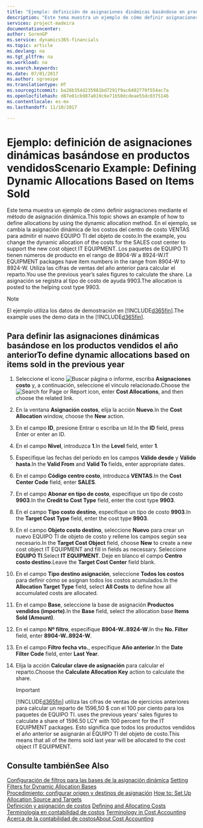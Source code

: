 ```yaml
---
title: "Ejemplo: definición de asignaciones dinámicas basándose en productos vendidos | Documentos de Microsoft"
description: "Este tema muestra un ejemplo de cómo definir asignaciones mediante el método de asignación dinámica."
services: project-madeira
documentationcenter: 
author: SorenGP
ms.service: dynamics365-financials
ms.topic: article
ms.devlang: na
ms.tgt_pltfrm: na
ms.workload: na
ms.search.keywords: 
ms.date: 07/01/2017
ms.author: sgroespe
ms.translationtype: HT
ms.sourcegitcommit: ba26b354d235981bd7291f9ac6402779f554ac7a
ms.openlocfilehash: d87e01cb987a019c6e71b50dcdeae55dc0375146
ms.contentlocale: es-mx
ms.lasthandoff: 11/10/2017

---
```

# <a name="scenario-example-defining-dynamic-allocations-based-on-items-sold"></a><span data-ttu-id="5f5d7-103">Ejemplo: definición de asignaciones dinámicas basándose en productos vendidos</span><span class="sxs-lookup"><span data-stu-id="5f5d7-103">Scenario Example: Defining Dynamic Allocations Based on Items Sold</span></span>
<span data-ttu-id="5f5d7-104">Este tema muestra un ejemplo de cómo definir asignaciones mediante el método de asignación dinámica.</span><span class="sxs-lookup"><span data-stu-id="5f5d7-104">This topic shows an example of how to define allocations by using the dynamic allocation method.</span></span> <span data-ttu-id="5f5d7-105">En el ejemplo, se cambia la asignación dinámica de los costos del centro de costo VENTAS para admitir el nuevo EQUIPO TI del objeto de costo.</span><span class="sxs-lookup"><span data-stu-id="5f5d7-105">In the example, you change the dynamic allocation of the costs for the SALES cost center to support the new cost object IT EQUIPMENT.</span></span> <span data-ttu-id="5f5d7-106">Los paquetes de EQUIPO TI tienen números de producto en el rango de 8904-W a 8924-W.</span><span class="sxs-lookup"><span data-stu-id="5f5d7-106">IT EQUIPMENT packages have item numbers in the range from 8904-W to 8924-W.</span></span> <span data-ttu-id="5f5d7-107">Utiliza las cifras de ventas del año anterior para calcular el reparto.</span><span class="sxs-lookup"><span data-stu-id="5f5d7-107">You use the previous year’s sales figures to calculate the share.</span></span> <span data-ttu-id="5f5d7-108">La asignación se registra al tipo de costo de ayuda 9903.</span><span class="sxs-lookup"><span data-stu-id="5f5d7-108">The allocation is posted to the helping cost type 9903.</span></span>  

> [!NOTE]  
>  <span data-ttu-id="5f5d7-109">El ejemplo utiliza los datos de demostración en [!INCLUDE[d365fin](includes/d365fin_md.md)].</span><span class="sxs-lookup"><span data-stu-id="5f5d7-109">The example uses the demo data in the [!INCLUDE[d365fin](includes/d365fin_md.md)].</span></span>  

## <a name="to-define-dynamic-allocations-based-on-items-sold-in-the-previous-year"></a><span data-ttu-id="5f5d7-110">Para definir las asignaciones dinámicas basándose en los productos vendidos el año anterior</span><span class="sxs-lookup"><span data-stu-id="5f5d7-110">To define dynamic allocations based on items sold in the previous year</span></span>  

1.  <span data-ttu-id="5f5d7-111">Seleccione el icono ![Buscar página o informe](media/ui-search/search_small.png "icono Buscar página o informe"), escriba **Asignaciones costo** y, a continuación, seleccione el vínculo relacionado.</span><span class="sxs-lookup"><span data-stu-id="5f5d7-111">Choose the ![Search for Page or Report](media/ui-search/search_small.png "Search for Page or Report icon") icon, enter **Cost Allocations**, and then choose the related link.</span></span>  
2.  <span data-ttu-id="5f5d7-112">En la ventana **Asignación costos**, elija la acción **Nuevo**.</span><span class="sxs-lookup"><span data-stu-id="5f5d7-112">In the **Cost Allocation** window, choose the **New** action.</span></span>  
3.  <span data-ttu-id="5f5d7-113">En el campo **ID**, presione Entrar o escriba un Id.</span><span class="sxs-lookup"><span data-stu-id="5f5d7-113">In the **ID** field, press Enter or enter an ID.</span></span>  
4.  <span data-ttu-id="5f5d7-114">En el campo **Nivel**, introduzca **1**.</span><span class="sxs-lookup"><span data-stu-id="5f5d7-114">In the **Level** field, enter **1**.</span></span>  
5.  <span data-ttu-id="5f5d7-115">Especifique las fechas del período en los campos **Válido desde** y **Válido hasta**.</span><span class="sxs-lookup"><span data-stu-id="5f5d7-115">In the **Valid From** and **Valid To** fields, enter appropriate dates.</span></span>  
6.  <span data-ttu-id="5f5d7-116">En el campo **Código centro costo**, introduzca **VENTAS**.</span><span class="sxs-lookup"><span data-stu-id="5f5d7-116">In the **Cost Center Code** field, enter **SALES**.</span></span>  
7.  <span data-ttu-id="5f5d7-117">En el campo **Abonar en tipo de costo**, especifique un tipo de costo **9903**.</span><span class="sxs-lookup"><span data-stu-id="5f5d7-117">In the **Credit to Cost Type** field, enter the cost type **9903**.</span></span>  
8.  <span data-ttu-id="5f5d7-118">En el campo **Tipo costo destino**, especifique un tipo de costo **9903**.</span><span class="sxs-lookup"><span data-stu-id="5f5d7-118">In the **Target Cost Type** field, enter the cost type **9903**.</span></span>  
9. <span data-ttu-id="5f5d7-119">En el campo **Objeto costo destino**, seleccione **Nuevo** para crear un nuevo EQUIPO TI de objeto de costo y rellene los campos según sea necesario.</span><span class="sxs-lookup"><span data-stu-id="5f5d7-119">In the **Target Cost Object** field, choose **New** to create a new cost object IT EQUIPMENT and fill in fields as necessary.</span></span> <span data-ttu-id="5f5d7-120">Seleccione **EQUIPO TI**.</span><span class="sxs-lookup"><span data-stu-id="5f5d7-120">Select **IT EQUIPMENT**.</span></span> <span data-ttu-id="5f5d7-121">Deje en blanco el campo **Centro costo destino**.</span><span class="sxs-lookup"><span data-stu-id="5f5d7-121">Leave the **Target Cost Center** field blank.</span></span>  
10. <span data-ttu-id="5f5d7-122">En el campo **Tipo destino asignación**, seleccione **Todos los costos** para definir cómo se asignan todos los costos acumulados.</span><span class="sxs-lookup"><span data-stu-id="5f5d7-122">In the **Allocation Target Type** field, select **All Costs** to define how all accumulated costs are allocated.</span></span>  
11. <span data-ttu-id="5f5d7-123">En el campo **Base**, seleccione la base de asignación **Productos vendidos (importe)**.</span><span class="sxs-lookup"><span data-stu-id="5f5d7-123">In the **Base** field, select the allocation base **Items Sold (Amount)**.</span></span>  
12. <span data-ttu-id="5f5d7-124">En el campo **Nº filtro**, especifique **8904-W..8924-W**.</span><span class="sxs-lookup"><span data-stu-id="5f5d7-124">In the **No. Filter** field, enter **8904-W..8924-W**.</span></span>  
13. <span data-ttu-id="5f5d7-125">En el campo **Filtro fecha vto.**, especifique **Año anterior**.</span><span class="sxs-lookup"><span data-stu-id="5f5d7-125">In the **Date Filter Code** field, enter **Last Year**.</span></span>  
14. <span data-ttu-id="5f5d7-126">Elija la acción **Calcular clave de asignación** para calcular el reparto.</span><span class="sxs-lookup"><span data-stu-id="5f5d7-126">Choose the **Calculate Allocation Key** action to calculate the share.</span></span>  

    > [!IMPORTANT]  
    >  [!INCLUDE[d365fin](includes/d365fin_md.md)]<span data-ttu-id="5f5d7-127"> utiliza las cifras de ventas de ejercicios anteriores para calcular un reparto de 1596,50 $ con el 100 por ciento para los paquetes de EQUIPO TI.</span><span class="sxs-lookup"><span data-stu-id="5f5d7-127"> uses the previous years’ sales figures to calculate a share of 1596.50 LCY with 100 percent for the IT EQUIPMENT packages.</span></span> <span data-ttu-id="5f5d7-128">Esto significa que todos los productos vendidos el año anterior se asignarán al EQUIPO TI del objeto de costo.</span><span class="sxs-lookup"><span data-stu-id="5f5d7-128">This means that all of the items sold last year will be allocated to the cost object IT EQUIPMENT.</span></span>  

## <a name="see-also"></a><span data-ttu-id="5f5d7-129">Consulte también</span><span class="sxs-lookup"><span data-stu-id="5f5d7-129">See Also</span></span>  
 <span data-ttu-id="5f5d7-130">[Configuración de filtros para las bases de la asignación dinámica](finance-setting-filters-for-dynamic-allocation-bases.md) </span><span class="sxs-lookup"><span data-stu-id="5f5d7-130">[Setting Filters for Dynamic Allocation Bases](finance-setting-filters-for-dynamic-allocation-bases.md) </span></span>  
 <span data-ttu-id="5f5d7-131">[Procedimiento: configurar origen y destinos de asignación](finance-how-to-set-up-allocation-source-and-targets.md) </span><span class="sxs-lookup"><span data-stu-id="5f5d7-131">[How to: Set Up Allocation Source and Targets](finance-how-to-set-up-allocation-source-and-targets.md) </span></span>  
 <span data-ttu-id="5f5d7-132">[Definición y asignación de costos](finance-define-and-allocate-costs.md) </span><span class="sxs-lookup"><span data-stu-id="5f5d7-132">[Defining and Allocating Costs](finance-define-and-allocate-costs.md) </span></span>  
 <span data-ttu-id="5f5d7-133">[Terminología en contabilidad de costos](finance-terminology-in-cost-accounting.md) </span><span class="sxs-lookup"><span data-stu-id="5f5d7-133">[Terminology in Cost Accounting](finance-terminology-in-cost-accounting.md) </span></span>  
 [<span data-ttu-id="5f5d7-134">Acerca de la contabilidad de costos</span><span class="sxs-lookup"><span data-stu-id="5f5d7-134">About Cost Accounting</span></span>](finance-about-cost-accounting.md)

